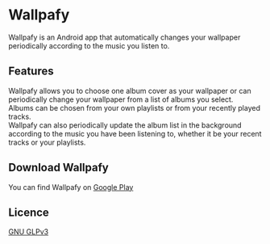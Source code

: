 # Wallpafy
Wallpafy is an Android app that automatically changes your wallpaper periodically according to the music you listen to.

## Features
Wallpafy allows you to choose one album cover as your wallpaper or can periodically change your wallpaper from a list of albums you select.\
Albums can be chosen from your own playlists or from your recently played tracks.\
Wallpafy can also periodically update the album list in the background according to the music you have been listening to, whether it be your recent tracks or your playlists.

## Download Wallpafy
You can find Wallpafy on [Google Play](https://play.google.com/store/apps/details?id=com.robro.wallpafy)

## Licence
[GNU GLPv3](https://www.gnu.org/licenses/gpl-3.0.html)
